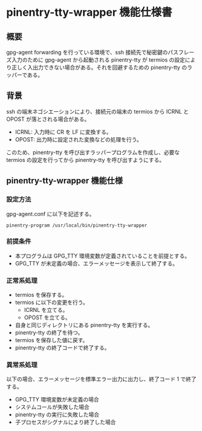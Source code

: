 # pinentry-tty-wrapper 機能仕様書

## 概要

gpg-agent forwarding を行っている環境で、ssh 接続先で秘密鍵のパスフレーズ入力のために gpg-agent から起動される pinentry-tty が termios の設定により正しく入出力できない場合がある。それを回避するための pinentry-tty のラッパーである。

## 背景

ssh の端末ネゴシエーションにより、接続元の端末の termios から ICRNL と OPOST が落とされる場合がある。
- ICRNL: 入力時に CR を LF に変換する。
- OPOST: 出力時に設定された変換などの処理を行う。

このため、pinentry-tty を呼び出すラッパープログラムを作成し、必要な termios の設定を行ってから pinentry-tty を呼び出すようにする。

## pinentry-tty-wrapper 機能仕様

### 設定方法

gpg-agent.conf に以下を記述する。

```
pinentry-program /usr/local/bin/pinentry-tty-wrapper
```

### 前提条件

- 本プログラムは GPG_TTY 環境変数が定義されていることを前提とする。
- GPG_TTY が未定義の場合、エラーメッセージを表示して終了する。

### 正常系処理

- termios を保存する。
- termios に以下の変更を行う。
  - ICRNL を立てる。
  - OPOST を立てる。
- 自身と同じディレクトリにある pinentry-tty を実行する。
- pinentry-tty の終了を待つ。
- termios を保存した値に戻す。
- pinentry-tty の終了コードで終了する。

### 異常系処理

以下の場合、エラーメッセージを標準エラー出力に出力し、終了コード 1 で終了する。
- GPG_TTY 環境変数が未定義の場合
- システムコールが失敗した場合
- pinentry-tty の実行に失敗した場合
- 子プロセスがシグナルにより終了した場合